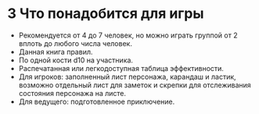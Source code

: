 # 3 Что понадобится для игры

- Рекомендуется от 4 до 7 человек, но можно играть группой от 2 вплоть до любого числа человек.
- Данная книга правил.
- По одной кости d10 на участника.
- Распечатанная или легкодоступная таблица эффективности.
- Для игроков: заполненный лист персонажа, карандаш и ластик, возможно отдельный лист для заметок
  и скрепки для отслеживания состояния персонажа на листе.
- Для ведущего: подготовленное приключение.
